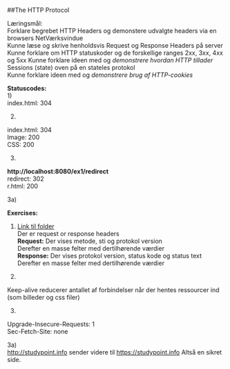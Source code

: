 ##The HTTP Protocol

Læringsmål:  
Forklare begrebet HTTP Headers og demonstere udvalgte headers via en browsers NetVærksvindue  
Kunne læse og skrive henholdsvis Request og Response Headers på server  
Kunne forklare om HTTP statuskoder og de forskellige ranges 2xx, 3xx, 4xx og 5xx
Kunne forklare ideen med og _demonstrere hvordan HTTP tillader_ Sessions (state) oven på en stateles protokol  
Kunne forklare ideen med og _demonstrere brug af HTTP-cookies_  

**Statuscodes:**  
1)  
index.html: 304  

2)  
index.html: 304  
Image: 200  
CSS: 200  

3)  
**http://localhost:8080/ex1/redirect**  
redirect: 302  
r.html: 200


3a)    



**Exercises:**  
1) [Link til folder](ex1/src/main/webapp/index.html)  
Der er request or response headers  
**Request:** Der vises metode, sti og protokol version  
Derefter en masse felter med dertilhørende værdier  
**Response:** Der vises protokol version, status kode og status text  
Derefter en masse felter med dertilhørende værdier  

2)  
Keep-alive reducerer antallet af forbindelser når der hentes ressourcer ind (som billeder og css filer)  

3)  
Upgrade-Insecure-Requests: 1  
Sec-Fetch-Site: none 

3a)  
http://studypoint.info sender videre til https://studypoint.info
Altså en sikret side.
